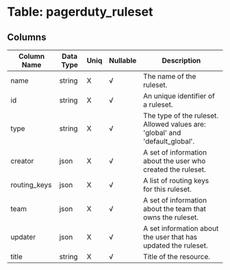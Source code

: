 # Table: pagerduty_ruleset

## Columns 

|  Column Name   |  Data Type  | Uniq | Nullable | Description | 
|  ----  | ----  | ----  | ----  | ---- | 
| name | string | X | √ | The name of the ruleset. | 
| id | string | X | √ | An unique identifier of a ruleset. | 
| type | string | X | √ | The type of the ruleset. Allowed values are: 'global' and 'default_global'. | 
| creator | json | X | √ | A set of information about the user who created the ruleset. | 
| routing_keys | json | X | √ | A list of routing keys for this ruleset. | 
| team | json | X | √ | A set of information about the team that owns the ruleset. | 
| updater | json | X | √ | A set information about the user that has updated the ruleset. | 
| title | string | X | √ | Title of the resource. | 



